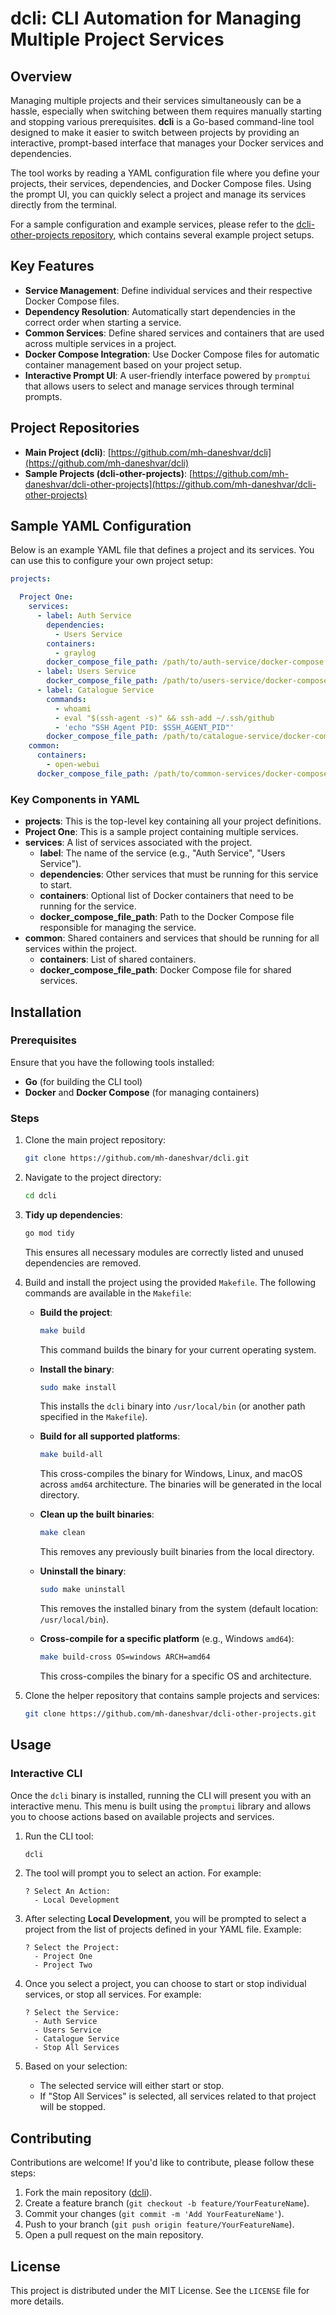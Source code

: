 # dcli: CLI Automation for Managing Multiple Project Services

## Overview

Managing multiple projects and their services simultaneously can be a hassle, especially when switching between them requires manually starting and stopping various prerequisites. **dcli** is a Go-based command-line tool designed to make it easier to switch between projects by providing an interactive, prompt-based interface that manages your Docker services and dependencies.

The tool works by reading a YAML configuration file where you define your projects, their services, dependencies, and Docker Compose files. Using the prompt UI, you can quickly select a project and manage its services directly from the terminal.

For a sample configuration and example services, please refer to the [dcli-other-projects repository](https://github.com/mh-daneshvar/dcli-other-projects), which contains several example project setups.

## Key Features

- **Service Management**: Define individual services and their respective Docker Compose files.
- **Dependency Resolution**: Automatically start dependencies in the correct order when starting a service.
- **Common Services**: Define shared services and containers that are used across multiple services in a project.
- **Docker Compose Integration**: Use Docker Compose files for automatic container management based on your project setup.
- **Interactive Prompt UI**: A user-friendly interface powered by `promptui` that allows users to select and manage services through terminal prompts.

## Project Repositories

- **Main Project (dcli)**: [https://github.com/mh-daneshvar/dcli](https://github.com/mh-daneshvar/dcli)
- **Sample Projects (dcli-other-projects)**: [https://github.com/mh-daneshvar/dcli-other-projects](https://github.com/mh-daneshvar/dcli-other-projects)

## Sample YAML Configuration

Below is an example YAML file that defines a project and its services. You can use this to configure your own project setup:

```yaml
projects:

  Project One:
    services:
      - label: Auth Service
        dependencies:
          - Users Service
        containers:
          - graylog
        docker_compose_file_path: /path/to/auth-service/docker-compose.yaml
      - label: Users Service
        docker_compose_file_path: /path/to/users-service/docker-compose.yaml
      - label: Catalogue Service
        commands:
          - whoami
          - eval "$(ssh-agent -s)" && ssh-add ~/.ssh/github
          - 'echo "SSH Agent PID: $SSH_AGENT_PID"'
        docker_compose_file_path: /path/to/catalogue-service/docker-compose.yaml
    common:
      containers:
        - open-webui
      docker_compose_file_path: /path/to/common-services/docker-compose.yaml
```

### Key Components in YAML

- **projects**: This is the top-level key containing all your project definitions.
- **Project One**: This is a sample project containing multiple services.
- **services**: A list of services associated with the project.
   - **label**: The name of the service (e.g., "Auth Service", "Users Service").
   - **dependencies**: Other services that must be running for this service to start.
   - **containers**: Optional list of Docker containers that need to be running for the service.
   - **docker_compose_file_path**: Path to the Docker Compose file responsible for managing the service.
- **common**: Shared containers and services that should be running for all services within the project.
   - **containers**: List of shared containers.
   - **docker_compose_file_path**: Docker Compose file for shared services.

## Installation

### Prerequisites

Ensure that you have the following tools installed:

- **Go** (for building the CLI tool)
- **Docker** and **Docker Compose** (for managing containers)

### Steps

1. Clone the main project repository:

   ```bash
   git clone https://github.com/mh-daneshvar/dcli.git
   ```

2. Navigate to the project directory:

   ```bash
   cd dcli
   ```

3. **Tidy up dependencies**:

   ```bash
   go mod tidy
   ```

   This ensures all necessary modules are correctly listed and unused dependencies are removed.

4. Build and install the project using the provided `Makefile`. The following commands are available in the `Makefile`:

   - **Build the project**:

     ```bash
     make build
     ```
     This command builds the binary for your current operating system.

   - **Install the binary**:

     ```bash
     sudo make install
     ```
     This installs the `dcli` binary into `/usr/local/bin` (or another path specified in the `Makefile`).

   - **Build for all supported platforms**:

     ```bash
     make build-all
     ```
     This cross-compiles the binary for Windows, Linux, and macOS across `amd64` architecture. The binaries will be generated in the local directory.

   - **Clean up the built binaries**:

     ```bash
     make clean
     ```
     This removes any previously built binaries from the local directory.

   - **Uninstall the binary**:

     ```bash
     sudo make uninstall
     ```
     This removes the installed binary from the system (default location: `/usr/local/bin`).

   - **Cross-compile for a specific platform** (e.g., Windows `amd64`):

     ```bash
     make build-cross OS=windows ARCH=amd64
     ```
     This cross-compiles the binary for a specific OS and architecture.

5. Clone the helper repository that contains sample projects and services:

   ```bash
   git clone https://github.com/mh-daneshvar/dcli-other-projects.git
   ```

## Usage

### Interactive CLI

Once the `dcli` binary is installed, running the CLI will present you with an interactive menu. This menu is built using the `promptui` library and allows you to choose actions based on available projects and services.

1. Run the CLI tool:

   ```bash
   dcli
   ```

2. The tool will prompt you to select an action. For example:

   ```
   ? Select An Action:
     - Local Development
   ```

3. After selecting **Local Development**, you will be prompted to select a project from the list of projects defined in your YAML file. Example:

   ```
   ? Select the Project:
     - Project One
     - Project Two
   ```

4. Once you select a project, you can choose to start or stop individual services, or stop all services. For example:

   ```
   ? Select the Service:
     - Auth Service
     - Users Service
     - Catalogue Service
     - Stop All Services
   ```

5. Based on your selection:
   - The selected service will either start or stop.
   - If "Stop All Services" is selected, all services related to that project will be stopped.

## Contributing

Contributions are welcome! If you'd like to contribute, please follow these steps:

1. Fork the main repository ([dcli](https://github.com/mh-daneshvar/dcli)).
2. Create a feature branch (`git checkout -b feature/YourFeatureName`).
3. Commit your changes (`git commit -m 'Add YourFeatureName'`).
4. Push to your branch (`git push origin feature/YourFeatureName`).
5. Open a pull request on the main repository.

## License

This project is distributed under the MIT License. See the `LICENSE` file for more details.